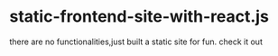 # static-frontend-site-with-react.js
there are no functionalities,just built a static site for fun. check it out
